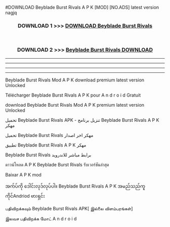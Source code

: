 #DOWNLOAD Beyblade Burst Rivals  A P K [MOD] [NO.ADS] latest version nagjq



<div align="center">

<h3>DOWNLOAD 1 >>> <a href="https://teeasianyam.web.app?sq=Beyblade Burst Rivals ">DOWNLOAD Beyblade Burst Rivals  </a></h3><br>

<h3>DOWNLOAD 2 >>> <a href="https://teeasianyam.web.app?sq=Beyblade Burst Rivals  ">Beyblade Burst Rivals   DOWNLOAD </a></h3>

</div>


----------------------------------------------------------

----------------------------------------------------------

----------------------------------------------------------

----------------------------------------------------------


Beyblade Burst Rivals   Mod A P K download premium latest version Unlocked

Télécharger Beyblade Burst Rivals   A P K pour A n d r o i d Gratuit

download Beyblade Burst Rivals   Mod A P K premium latest version Unlocked

تحميل Beyblade Burst Rivals   APK - تنزيل برنامج Beyblade Burst Rivals   A P K مهكر

تحميل Beyblade Burst Rivals   مهكر اخر اصدار

تطبيق Beyblade Burst Rivals   A P K مهكر

Beyblade Burst Rivals   برابط مباشر للاندرويد

ดาวน์โหลด A P K Beyblade Burst Rivals   รับเวอร์ชันล่าสุด

Baixar A P K mod

အက်ပ်ကို ဒေါင်းလုဒ်လုပ်ပါ။ Beyblade Burst Rivals   A P K အမည်သည်ကူကိုင်Andriod ဗားရှင်း

பதிவிறக்கவும் Beyblade Burst Rivals   APK[ இல்லை விளம்பரங்கள்] 
 
இலவச பதிவிறக்க மோட் A n d r o i d



